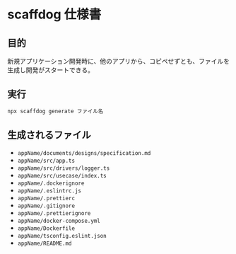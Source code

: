 # scaffdog 仕様書

## 目的

新規アプリケーション開発時に、他のアプリから、コピペせずとも、ファイルを生成し開発がスタートできる。

## 実行

```sh
npx scaffdog generate ファイル名
```

## 生成されるファイル

- `appName/documents/designs/specification.md`
- `appName/src/app.ts`
- `appName/src/drivers/logger.ts`
- `appName/src/usecase/index.ts`
- `appName/.dockerignore`
- `appName/.eslintrc.js`
- `appName/.prettierc`
- `appName/.gitignore`
- `appName/.prettierignore`
- `appName/docker-compose.yml`
- `appName/Dockerfile`
- `appName/tsconfig.eslint.json`
- `appName/README.md`
